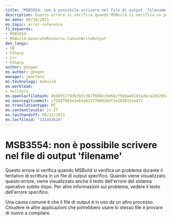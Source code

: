 ```yaml
---
title: "MSB3554: non è possibile scrivere nel file di output 'filename'."
description: Questo errore si verifica quando MSBuild si verifica un problema durante il tentativo di scrittura in un file di output specifico.
ms.date: 06/18/2021
ms.topic: error-reference
f1_keywords:
- MSB3554
- MSBuild.GenerateResource.CannotWriteOutput
dev_langs:
- VB
- CSharp
- C++
- FSharp
author: ghogen
ms.author: ghogen
manager: jmartens
ms.technology: msbuild
ms.workload:
- multiple
ms.openlocfilehash: 8eb8fb7793b393c367f666ecbb68cf5b8a4d1d1a36ca16e295d98a30f47b0412
ms.sourcegitcommit: c72b2f603e1eb3a4157f00926df2e263831ea472
ms.translationtype: MT
ms.contentlocale: it-IT
ms.lasthandoff: 08/12/2021
ms.locfileid: "121443516"
---
```

# <a name="msb3554-cannot-write-to-the-output-file-filename"></a>MSB3554: non è possibile scrivere nel file di output 'filename'

Questo errore si verifica quando MSBuild si verifica un problema durante il tentativo di scrittura in un file di output specifico. Quando viene visualizzato questo errore, viene visualizzato anche il testo dell'errore del sistema operativo subito dopo. Per altre informazioni sul problema, vedere il testo dell'errore specifico.

Una causa comune è che il file di output è in uso da un altro processo. Chiudere le altre applicazioni che potrebbero usare lo stesso file e provare di nuovo a compilare.

